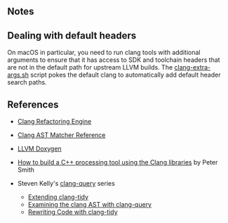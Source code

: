 
## Notes

## Dealing with default headers

On macOS in particular, you need to run clang tools with additional
arguments to ensure that it has access to SDK and toolchain headers
that are not in the default path for upstream LLVM builds. The
[clang-extra-args.sh](./clang-extra-args.sh) script pokes the default
clang to automatically add default header search paths.

## References

* [Clang Refactoring Engine](https://clang.llvm.org/docs/RefactoringEngine.html)
* [Clang AST Matcher Reference](https://clang.llvm.org/docs/LibASTMatchersReference.html)
* [LLVM Doxygen](https://clang.llvm.org/doxygen/index.html)

* [ How to build a C++ processing tool using the Clang libraries](https://s3.amazonaws.com/connect.linaro.org/yvr18/presentations/yvr18-223.pdf) by Peter Smith
* Steven Kelly's [clang-query](https://steveire.wordpress.com/2018/11/11/future-developments-in-clang-query/) series
    * [Extending clang-tidy](https://blogs.msdn.microsoft.com/vcblog/2018/10/19/exploring-clang-tooling-part-1-extending-clang-tidy)
    * [Examining the clang AST with clang-query](https://blogs.msdn.microsoft.com/vcblog/2018/10/23/exploring-clang-tooling-part-2-examining-the-clang-ast-with-clang-query)
    * [Rewriting Code with clang-tidy](https://blogs.msdn.microsoft.com/vcblog/2018/11/06/exploring-clang-tooling-part-3-rewriting-code-with-clang-tidy)

